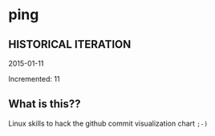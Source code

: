 # ping

## HISTORICAL ITERATION
2015-01-11

Incremented: 11

## What is this?? 
Linux skills to hack the github commit visualization chart `;-)`
